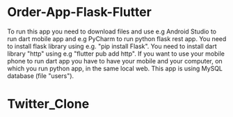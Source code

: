 # Order-App-Flask-Flutter
To run this app you need to download files and use e.g Android Studio to run dart mobile app and e.g PyCharm to run python flask rest app. 
You need to install flask library using e.g. "pip install Flask".
You need to install dart library "http" using e.g "flutter pub add http".
If you want to use your mobile phone to run dart app you have to have your mobile and your computer, on which you run python app, in the same local web.
This app is using MySQL database (file "users").
# Twitter_Clone
